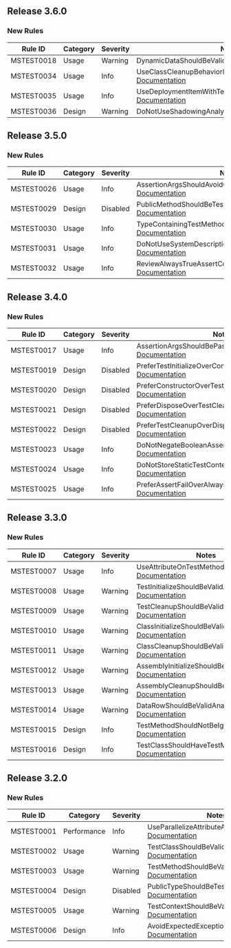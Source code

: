 ﻿## Release 3.6.0

### New Rules

Rule ID | Category | Severity | Notes
--------|----------|----------|-------
MSTEST0018 | Usage | Warning | DynamicDataShouldBeValidAnalyzer, [Documentation](https://learn.microsoft.com/dotnet/core/testing/mstest-analyzers/mstest0018)
MSTEST0034 | Usage | Info | UseClassCleanupBehaviorEndOfClassAnalyzer, [Documentation](https://learn.microsoft.com/dotnet/core/testing/mstest-analyzers/mstest0034)
MSTEST0035 | Usage | Info | UseDeploymentItemWithTestMethodOrTestClassAnalyzer, [Documentation](https://learn.microsoft.com/dotnet/core/testing/mstest-analyzers/mstest0035)
MSTEST0036 | Design | Warning | DoNotUseShadowingAnalyzer, [Documentation](https://learn.microsoft.com/dotnet/core/testing/mstest-analyzers/mstest0036)

## Release 3.5.0

### New Rules

Rule ID | Category | Severity | Notes
--------|----------|----------|-------
MSTEST0026 | Usage | Info | AssertionArgsShouldAvoidConditionalAccessRuleId, [Documentation](https://learn.microsoft.com/dotnet/core/testing/mstest-analyzers/mstest0026)
MSTEST0029 | Design | Disabled | PublicMethodShouldBeTestMethodAnalyzer, [Documentation](https://learn.microsoft.com/dotnet/core/testing/mstest-analyzers/mstest0029)
MSTEST0030 | Usage | Info | TypeContainingTestMethodShouldBeATestClassAnalyzer, [Documentation](https://learn.microsoft.com/dotnet/core/testing/mstest-analyzers/mstest0030)
MSTEST0031 | Usage | Info | DoNotUseSystemDescriptionAttributeAnalyzer, [Documentation](https://learn.microsoft.com/dotnet/core/testing/mstest-analyzers/mstest0031)
MSTEST0032 | Usage | Info | ReviewAlwaysTrueAssertConditionAnalyzer, [Documentation](https://learn.microsoft.com/dotnet/core/testing/mstest-analyzers/mstest0032)

## Release 3.4.0

### New Rules

Rule ID | Category | Severity | Notes
--------|----------|----------|-------
MSTEST0017 | Usage | Info | AssertionArgsShouldBePassedInCorrectOrder, [Documentation](https://learn.microsoft.com/dotnet/core/testing/mstest-analyzers/mstest0017)
MSTEST0019 | Design | Disabled | PreferTestInitializeOverConstructorAnalyzer, [Documentation](https://learn.microsoft.com/dotnet/core/testing/mstest-analyzers/mstest0019)
MSTEST0020 | Design | Disabled | PreferConstructorOverTestInitializeAnalyzer, [Documentation](https://learn.microsoft.com/dotnet/core/testing/mstest-analyzers/mstest0020)
MSTEST0021 | Design | Disabled | PreferDisposeOverTestCleanupAnalyzer, [Documentation](https://learn.microsoft.com/dotnet/core/testing/mstest-analyzers/mstest0021)
MSTEST0022 | Design | Disabled | PreferTestCleanupOverDisposeAnalyzer, [Documentation](https://learn.microsoft.com/dotnet/core/testing/mstest-analyzers/mstest0022)
MSTEST0023 | Usage | Info | DoNotNegateBooleanAssertionAnalyzer, [Documentation](https://learn.microsoft.com/dotnet/core/testing/mstest-analyzers/mstest0023)
MSTEST0024 | Usage | Info | DoNotStoreStaticTestContextAnalyzer, [Documentation](https://learn.microsoft.com/dotnet/core/testing/mstest-analyzers/mstest0024)
MSTEST0025 | Usage | Info | PreferAssertFailOverAlwaysFalseConditionsAnalyzer, [Documentation](https://learn.microsoft.com/dotnet/core/testing/mstest-analyzers/mstest0025)

## Release 3.3.0

### New Rules

Rule ID | Category | Severity | Notes
--------|----------|----------|-------
MSTEST0007 | Usage | Info | UseAttributeOnTestMethodAnalyzer, [Documentation](https://learn.microsoft.com/dotnet/core/testing/mstest-analyzers/mstest0007)
MSTEST0008 | Usage | Warning | TestInitializeShouldBeValidAnalyzer, [Documentation](https://learn.microsoft.com/dotnet/core/testing/mstest-analyzers/mstest0008)
MSTEST0009 | Usage | Warning | TestCleanupShouldBeValidAnalyzer, [Documentation](https://learn.microsoft.com/dotnet/core/testing/mstest-analyzers/mstest0009)
MSTEST0010 | Usage | Warning | ClassInitializeShouldBeValidAnalyzer, [Documentation](https://learn.microsoft.com/dotnet/core/testing/mstest-analyzers/mstest0010)
MSTEST0011 | Usage | Warning | ClassCleanupShouldBeValidAnalyzer, [Documentation](https://learn.microsoft.com/dotnet/core/testing/mstest-analyzers/mstest0011)
MSTEST0012 | Usage | Warning | AssemblyInitializeShouldBeValidAnalyzer, [Documentation](https://learn.microsoft.com/dotnet/core/testing/mstest-analyzers/mstest0012)
MSTEST0013 | Usage | Warning | AssemblyCleanupShouldBeValidAnalyzer, [Documentation](https://learn.microsoft.com/dotnet/core/testing/mstest-analyzers/mstest0013)
MSTEST0014 | Usage | Warning | DataRowShouldBeValidAnalyzer, [Documentation](https://learn.microsoft.com/dotnet/core/testing/mstest-analyzers/mstest0014)
MSTEST0015 | Design | Info | TestMethodShouldNotBeIgnoredAnalyzer, [Documentation](https://learn.microsoft.com/dotnet/core/testing/mstest-analyzers/mstest0015)
MSTEST0016 | Design | Info | TestClassShouldHaveTestMethodAnalyzer, [Documentation](https://learn.microsoft.com/dotnet/core/testing/mstest-analyzers/mstest0016)

## Release 3.2.0

### New Rules

Rule ID | Category | Severity | Notes
--------|----------|----------|-------
MSTEST0001 | Performance | Info | UseParallelizeAttributeAnalyzer, [Documentation](https://learn.microsoft.com/dotnet/core/testing/mstest-analyzers/mstest0001)
MSTEST0002 | Usage | Warning | TestClassShouldBeValidAnalyzer, [Documentation](https://learn.microsoft.com/dotnet/core/testing/mstest-analyzers/mstest0002)
MSTEST0003 | Usage | Warning | TestMethodShouldBeValidAnalyzer, [Documentation](https://learn.microsoft.com/dotnet/core/testing/mstest-analyzers/mstest0003)
MSTEST0004 | Design | Disabled | PublicTypeShouldBeTestClassAnalyzer, [Documentation](https://learn.microsoft.com/dotnet/core/testing/mstest-analyzers/mstest0004)
MSTEST0005 | Usage | Warning | TestContextShouldBeValidAnalyzer, [Documentation](https://learn.microsoft.com/dotnet/core/testing/mstest-analyzers/mstest0005)
MSTEST0006 | Design | Info | AvoidExpectedExceptionAttributeAnalyzer, [Documentation](https://learn.microsoft.com/dotnet/core/testing/mstest-analyzers/mstest0006)
